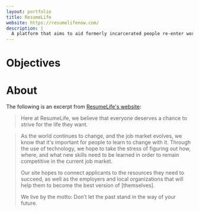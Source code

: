 ```yaml
---
layout: portfolio
title: ResumeLife
website: https://resumelifenow.com/
description: |
  A platform that aims to aid formerly incarcerated people re-enter workforce.
---
```


# Objectives

# About

The following is an excerpt from [ResumeLife's website][1]:

> Here at ResumeLife, we believe that everyone deserves a chance to strive for
> the life they want.

> As the world continues to change, and the job market evolves, we know that 
> it's important for people to learn to change with it. Through the use of
> technology, we hope to take the stress of figuring out how, where, and what
> new skills need to be learned in order to remain competitive in the current
> job market.
>
> Our site hopes to connect applicants to the resources they need to succeed,
> as well as the employers and local organizations that will help them to
> become the best version of [themselves].
>
> We live by the motto: Don’t let the past stand in the way of your future. 

[1]: https://www.resumelifenow.com/about/
